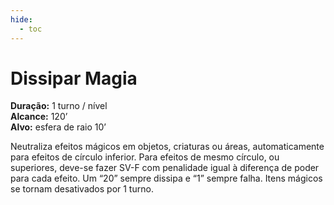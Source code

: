 ```yaml
---
hide:
  - toc
---
```


# Dissipar Magia

**Duração:** 1 turno / nível  
**Alcance:** 120’  
**Alvo:** esfera de raio 10’  

Neutraliza efeitos mágicos em objetos, criaturas ou áreas, automaticamente para efeitos de círculo inferior. Para efeitos de mesmo círculo, ou superiores, deve-se fazer SV-F com penalidade igual à diferença de poder para cada efeito. Um “20” sempre dissipa e “1” sempre falha. Itens mágicos se tornam desativados por 1 turno.